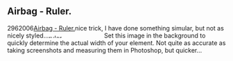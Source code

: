 <article><h1>Airbag - Ruler.</h1><time><span class="day">29</span><span class="month">6</span><span class="year">2006</span></time><a href="http://www.wnas.nl/wp-admin/http3A2F2Fwww.airbagindustries.com2Farchives2Fairbag2Fruler.php">Airbag - Ruler.</a>nice trick, I have done something simular, but not as nicely styled...<img width="128" height="8" id="image154" alt="ruler" src="http://www.wnas.nl/wp-content/uploads/2006/06/ruler.thumbnail.gif" />Set this image in the background to quickly determine the actual width of your element. Not quite as accurate as taking screenshots and measuring them in Photoshop, but quicker...</article>